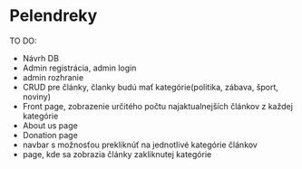 # Pelendreky

TO DO:
- Návrh DB
- Admin registrácia, admin login
- admin rozhranie
- CRUD pre články, članky budú mať kategórie(politika, zábava, šport, noviny) 
- Front page, zobrazenie určitého počtu najaktualnejších článkov z každej kategórie
- About us page
- Donation page
- navbar s možnosťou prekliknúť na jednotlivé kategórie článkov
- page, kde sa zobrazia články zakliknutej kategórie  
